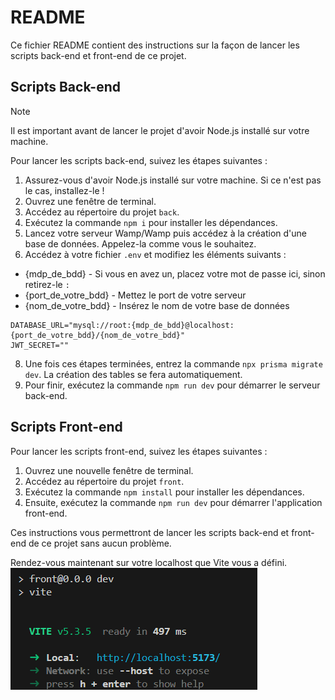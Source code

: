 # README

Ce fichier README contient des instructions sur la façon de lancer les scripts back-end et front-end de ce projet.

## Scripts Back-end

> [!NOTE]
> Il est important avant de lancer le projet d'avoir Node.js installé sur votre machine.

Pour lancer les scripts back-end, suivez les étapes suivantes :

1. Assurez-vous d'avoir Node.js installé sur votre machine. Si ce n'est pas le cas, installez-le !
2. Ouvrez une fenêtre de terminal.
3. Accédez au répertoire du projet `back`.
4. Exécutez la commande `npm i` pour installer les dépendances.
5. Lancez votre serveur Wamp/Wamp puis accédez à la création d'une base de données. Appelez-la comme vous le souhaitez.
6. Accédez à votre fichier `.env` et modifiez les éléments suivants :

- {mdp_de_bdd} - Si vous en avez un, placez votre mot de passe ici, sinon retirez-le `:`
- {port_de_votre_bdd} - Mettez le port de votre serveur
- {nom_de_votre_bdd} - Insérez le nom de votre base de données
```
DATABASE_URL="mysql://root:{mdp_de_bdd}@localhost:{port_de_votre_bdd}/{nom_de_votre_bdd}"
JWT_SECRET=""
```

8. Une fois ces étapes terminées, entrez la commande `npx prisma migrate dev`. La création des tables se fera automatiquement.
9. Pour finir, exécutez la commande `npm run dev` pour démarrer le serveur back-end.

## Scripts Front-end

Pour lancer les scripts front-end, suivez les étapes suivantes :

1. Ouvrez une nouvelle fenêtre de terminal.
2. Accédez au répertoire du projet `front`.
3. Exécutez la commande `npm install` pour installer les dépendances.
4. Ensuite, exécutez la commande `npm run dev` pour démarrer l'application front-end.

Ces instructions vous permettront de lancer les scripts back-end et front-end de ce projet sans aucun problème.

Rendez-vous maintenant sur votre localhost que Vite vous a défini. 
![Retrouvez le ici :](exemple.png)
